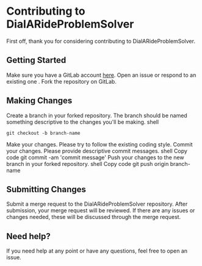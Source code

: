 # Contributing to DialARideProblemSolver
First off, thank you for considering contributing to DialARideProblemSolver. 

## Getting Started
Make sure you have a GitLab account [here](https://github.com/).
Open an issue or respond to an existing one .
Fork the repository on GitLab.

## Making Changes
Create a branch in your forked repository. The branch should be named something descriptive to the changes you'll be making.
shell

```{bash}
git checkout -b branch-name
```

Make your changes. Please try to follow the existing coding style.
Commit your changes. Please provide descriptive commit messages.
shell
Copy code
git commit -am 'commit message'
Push your changes to the new branch in your forked repository.
shell
Copy code
git push origin branch-name

## Submitting Changes
Submit a merge request to the DialARideProblemSolver repository.
After submission, your merge request will be reviewed. If there are any issues or changes needed, these will be discussed through the merge request.

## Need help?
If you need help at any point or have any questions, feel free to open an issue.
